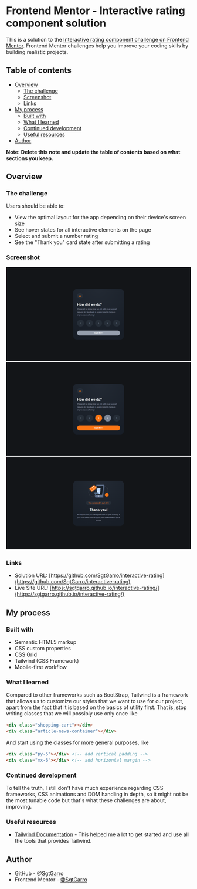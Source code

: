 # Frontend Mentor - Interactive rating component solution

This is a solution to the [Interactive rating component challenge on Frontend Mentor](https://www.frontendmentor.io/challenges/interactive-rating-component-koxpeBUmI). Frontend Mentor challenges help you improve your coding skills by building realistic projects. 

## Table of contents

- [Overview](#overview)
  - [The challenge](#the-challenge)
  - [Screenshot](#screenshot)
  - [Links](#links)
- [My process](#my-process)
  - [Built with](#built-with)
  - [What I learned](#what-i-learned)
  - [Continued development](#continued-development)
  - [Useful resources](#useful-resources)
- [Author](#author)

**Note: Delete this note and update the table of contents based on what sections you keep.**

## Overview

### The challenge

Users should be able to:

- View the optimal layout for the app depending on their device's screen size
- See hover states for all interactive elements on the page
- Select and submit a number rating
- See the "Thank you" card state after submitting a rating

### Screenshot

![Screenshot 1](./screenshot1.png)
![Screenshot 2](./screenshot2.png)
![Screenshot 3](./screenshot3.png)


### Links

- Solution URL: [https://github.com/SgtGarro/interactive-rating](https://github.com/SgtGarro/interactive-rating)
- Live Site URL: [https://sgtgarro.github.io/interactive-rating/](https://sgtgarro.github.io/interactive-rating/)

## My process

### Built with

- Semantic HTML5 markup
- CSS custom properties
- CSS Grid
- Tailwind (CSS Framework)
- Mobile-first workflow

### What I learned

Compared to other frameworks such as BootStrap, Tailwind is a framework that allows us to customize our styles that we want to use for our project, apart from the fact that it is based on the basics of utility first. 
That is, stop writing classes that we will possibly use only once like
```html
<div class="shopping-cart"></div>
<div class="article-news-container"></div>
```
And start using the classes for more general purposes, like
```html
<div class="py-5"></div> <!-- add vertical padding -->
<div class="mx-6"></div> <!-- add horizontal margin -->
```

### Continued development
To tell the truth, I still don't have much experience regarding CSS frameworks, CSS animations and DOM handling in depth, so it might not be the most tunable code but that's what these challenges are about, improving.

### Useful resources

- [Tailwind Documentation](https://tailwindcss.com/docs/utility-first) - This helped me a lot to get started and use all the tools that provides Tailwind.

## Author
- GitHub - [@SgtGarro](https://github.com/SgtGarro)
- Frontend Mentor - [@SgtGarro](https://www.frontendmentor.io/profile/SgtGarro)
